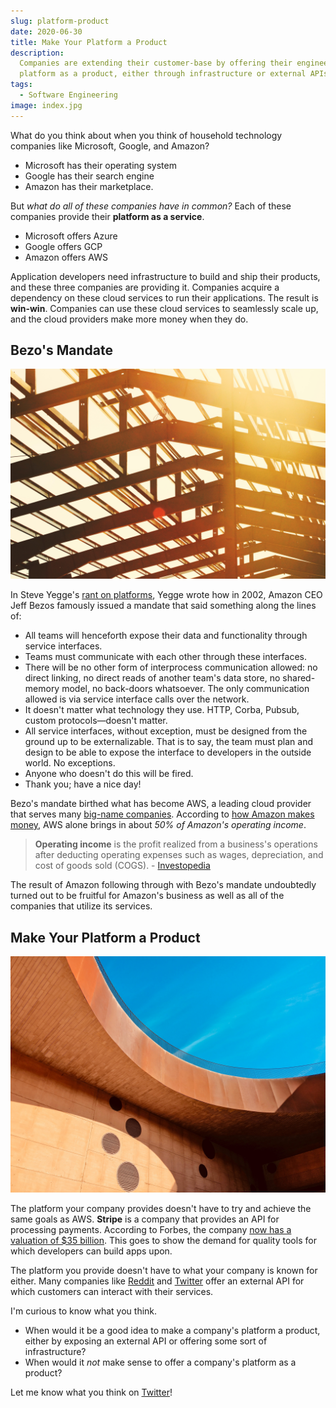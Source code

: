 ```yaml
---
slug: platform-product
date: 2020-06-30
title: Make Your Platform a Product
description:
  Companies are extending their customer-base by offering their engineering
  platform as a product, either through infrastructure or external APIs.
tags:
  - Software Engineering
image: index.jpg
---
```


What do you think about when you think of household technology companies like
Microsoft, Google, and Amazon?

- Microsoft has their operating system
- Google has their search engine
- Amazon has their marketplace.

But _what do all of these companies have in common?_ Each of these companies
provide their **platform as a service**.

- Microsoft offers Azure
- Google offers GCP
- Amazon offers AWS

Application developers need infrastructure to build and ship their products, and
these three companies are providing it. Companies acquire a dependency on these
cloud services to run their applications. The result is **win-win**. Companies
can use these cloud services to seamlessly scale up, and the cloud providers
make more money when they do.

## Bezo's Mandate

![construction](build.jpg)

In Steve Yegge's
[rant on platforms](https://gist.github.com/chitchcock/1281611), Yegge wrote how
in 2002, Amazon CEO Jeff Bezos famously issued a mandate that said something
along the lines of:

- All teams will henceforth expose their data and functionality through service
  interfaces.
- Teams must communicate with each other through these interfaces.
- There will be no other form of interprocess communication allowed: no direct
  linking, no direct reads of another team's data store, no shared-memory model,
  no back-doors whatsoever. The only communication allowed is via service
  interface calls over the network.
- It doesn't matter what technology they use. HTTP, Corba, Pubsub, custom
  protocols—doesn't matter.
- All service interfaces, without exception, must be designed from the ground up
  to be externalizable. That is to say, the team must plan and design to be able
  to expose the interface to developers in the outside world. No exceptions.
- Anyone who doesn't do this will be fired.
- Thank you; have a nice day!

Bezo's mandate birthed what has become AWS, a leading cloud provider that serves
many [big-name companies](https://www.contino.io/insights/whos-using-aws).
According to
[how Amazon makes money](https://www.investopedia.com/how-amazon-makes-money-4587523),
AWS alone brings in about _50% of Amazon's operating income_.

> **Operating income** is the profit realized from a business's operations after
> deducting operating expenses such as wages, depreciation, and cost of goods
> sold (COGS). -
> [Investopedia](https://www.investopedia.com/terms/o/operatingincome.asp)

The result of Amazon following through with Bezo's mandate undoubtedly turned
out to be fruitful for Amazon's business as well as all of the companies that
utilize its services.

## Make Your Platform a Product

![brown building](brown.jpg)

The platform your company provides doesn't have to try and achieve the same
goals as AWS. **Stripe** is a company that provides an API for processing
payments. According to Forbes, the company
[now has a valuation of \$35 billion](https://www.forbes.com/sites/donnafuscaldo/2019/09/19/stripe-now-has-a-pre-money-valuation-of-35-billion/#20e5591c62e6).
This goes to show the demand for quality tools for which developers can build
apps upon.

The platform you provide doesn't have to what your company is known for either.
Many companies like [Reddit](https://www.reddit.com/dev/api/) and
[Twitter](https://developer.twitter.com/en/docs) offer an external API for which
customers can interact with their services.

I'm curious to know what you think.

- When would it be a good idea to make a company's platform a product, either by
  exposing an external API or offering some sort of infrastructure?
- When would it _not_ make sense to offer a company's platform as a product?

Let me know what you think on
[Twitter](https://twitter.com/intent/tweet?text=%40swkeever%20https%3A%2F%2Fskies.dev%2Fblog%2Fplatform-product)!
